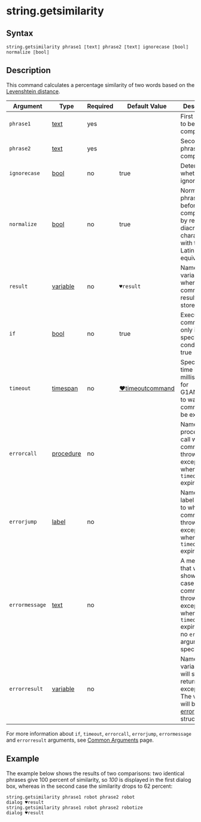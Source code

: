 # string.getsimilarity

## Syntax

```G1ANT
string.getsimilarity phrase1 ⟦text⟧ phrase2 ⟦text⟧ ignorecase ⟦bool⟧ normalize ⟦bool⟧
```

## Description

This command calculates a percentage similarity of two words based on the [Levenshtein distance](https://en.wikipedia.org/wiki/Levenshtein_distance).

| Argument | Type | Required | Default Value | Description |
| -------- | ---- | -------- | ------------- | ----------- |
|`phrase1`| [text](../../G1ANT.Language/Structures/TextStructure.md) | yes |  | First phrase to be compared |
|`phrase2`| [text](../../G1ANT.Language/Structures/TextStructure.md) | yes |  | Second phrase to be compared |
|`ignorecase`| [bool](../../G1ANT.Language/Structures/BooleanStructure.md) | no | true | Determines whether to ignore case |
|`normalize`| [bool](../../G1ANT.Language/Structures/BooleanStructure.md) | no | true | Normalizes phrases before comparison by replacing diacritic characters with their Latin equivalents |
| `result`       | [variable](../../G1ANT.Language/Structures/VariableStructure.md) | no       | `♥result`                                                   | Name of a variable where the command's result will be stored |
| `if`           | [bool](../../G1ANT.Language/Structures/BooleanStructure.md) | no       | true                                                        | Executes the command only if a specified condition is true   |
| `timeout`      | [timespan](../../G1ANT.Language/Structures/TimeSpanStructure.md) | no       | [♥timeoutcommand](../Variables/TimeoutCommandVariable.md) | Specifies time in milliseconds for G1ANT.Robot to wait for the command to be executed |
| `errorcall`    | [procedure](../../G1ANT.Language/Structures/ProcedureStructure.md) | no       |                                                             | Name of a procedure to call when the command throws an exception or when a given `timeout` expires |
| `errorjump`    | [label](../../G1ANT.Language/Structures/LabelStructure.md) | no       |                                                             | Name of the label to jump to when the command throws an exception or when a given `timeout` expires |
| `errormessage` | [text](../../G1ANT.Language/Structures/TextStructure.md) | no       |                                                             | A message that will be shown in case the command throws an exception or when a given `timeout` expires, and no `errorjump` argument is specified |
| `errorresult`  | [variable](../../G1ANT.Language/Structures/VariableStructure.md) | no       |                                                             | Name of a variable that will store the returned exception. The variable will be of [error](../../G1ANT.Language/Structures/ErrorStructure.md) structure  |

For more information about `if`, `timeout`, `errorcall`, `errorjump`, `errormessage` and `errorresult` arguments, see [Common Arguments](../../../appendices/common-arguments.md) page.

## Example

The example below shows the results of two comparisons: two identical phrases give 100 percent of similarity, so *100* is displayed in the first dialog box, whereas in the second case the similarity drops to 62 percent:

```G1ANT
string.getsimilarity phrase1 robot phrase2 robot
dialog ♥result
string.getsimilarity phrase1 robot phrase2 robotize
dialog ♥result
```
